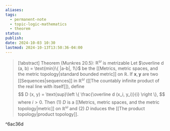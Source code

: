```yaml
---
aliases: 
tags:
  - permanent-note
  - topic-logic-mathematics
  - theorem
status: 
publish: 
date: 2024-10-03 10:30
lastmod: 2024-10-13T13:50:36-04:00
---
```

>[!abstract] Theorem (Munkres 20.5): $\mathbb R^\omega$ is metrizable
>Let $\overline d (a, b) = \text{min}\{ |a-b|, 1\}$ be the [[Metrics, metric spaces, and the metric topology|standard bounded metric]] on $\mathbb R$. If $\mathbf x, \mathbf y$ are two [[Sequences|sequences]] in $\mathbb R^\omega$ ([[The countably infinite product of the real line with itself]]), define
>$$
>D (x, y) = \text{sup}\left \{ \frac{\overline d (x_i, y_i)}{i} \right \}, 
>$$
>where $i > 0$. Then (1) $D$ is a [[Metrics, metric spaces, and the metric topology|metric]] on $\mathbb R^\omega$ and (2) $D$ induces the [[The product topology|product topology]]. 

^6ac36d
